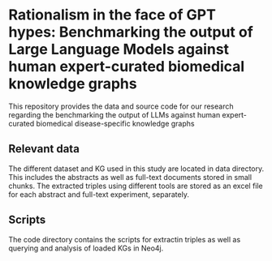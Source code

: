 # Rationalism in the face of GPT hypes: Benchmarking the output of Large Language Models against human expert-curated biomedical knowledge graphs
This repository provides the data and source code for our research regarding the benchmarking the output of LLMs against human expert-curated biomedical disease-specific knowledge graphs

## Relevant data
The different dataset and KG used in this study are located in data directory. This includes the abstracts as well as full-text documents stored in small chunks. The extracted triples using different tools are stored as an excel file for each abstract and full-text experiment, separately. 

## Scripts
The code directory contains the scripts for extractin triples as well as querying and analysis of loaded KGs in Neo4j.

